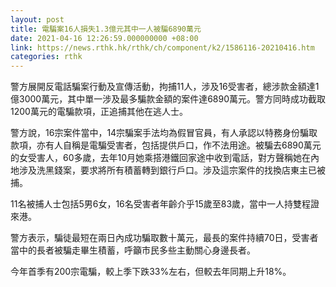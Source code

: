 ```yaml
---
layout: post
title: 電騙案16人損失1.3億元其中一人被騙6890萬元
date: 2021-04-16 12:26:59.000000000 +08:00
link: https://news.rthk.hk/rthk/ch/component/k2/1586116-20210416.htm
categories: rthk
---
```


警方展開反電話騙案行動及宣傳活動，拘捕11人，涉及16受害者，總涉款金額達1億3000萬元，其中單一涉及最多騙款金額的案件達6890萬元。警方同時成功截取1200萬元的電騙款項，正追捕其他在逃人士。

警方說，16宗案件當中，14宗騙案手法均為假冒官員，有人承認以特務身份騙取款項，亦有人自稱是電騙受害者，包括提供戶口，作不法用途。被騙去6890萬元的女受害人，60多歲，去年10月她乘搭港鐵回家途中收到電話，對方聲稱她在內地涉及洗黑錢案，要求將所有積蓄轉到銀行戶口。涉及這宗案件的找換店東主已被捕。

11名被捕人士包括5男6女，16名受害者年齡介乎15歲至83歲，當中一人持雙程證來港。

警方表示，騙徒最短在兩日內成功騙取數十萬元，最長的案件持續70日，受害者當中的長者被騙走畢生積蓄，呼籲市民多些主動關心身邊長者。

今年首季有200宗電騙，較上季下跌33%左右，但較去年同期上升18%。
